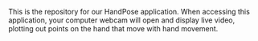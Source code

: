 This is the repository for our HandPose application. When accessing this application, your computer webcam will open and display live video, plotting out points on the hand that move with hand movement.
